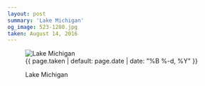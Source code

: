 ```yaml
---
layout: post
summary: 'Lake Michigan'
og_image: 523-1280.jpg
taken: August 14, 2016
---
```


<figure class="post" data-src="{{ site.assets_url }}/{{ page.og_image }}" data-sub-html='#caption-{{ page.id | remove_first: "/" }}'>
<img alt="Lake Michigan" sizes="(min-width: 700px) 50vw, calc(100vw - 2rem)" src="{{ site.assets_url }}/523-640.jpg" srcset="{{ site.assets_url }}/523-320.jpg 320w, {{ site.assets_url }}/523-640.jpg 640w, {{ site.assets_url }}/523-960.jpg 960w, {{ site.assets_url }}/523-1280.jpg 1280w"/>
<figcaption id='caption-{{ page.id | remove_first: "/" }}'>
<time>{{ page.taken | default: page.date | date: "%B %-d, %Y" }}</time>
<p>Lake Michigan</p>
</figcaption>
</figure>
